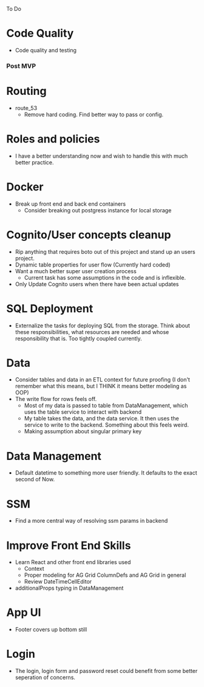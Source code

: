 To Do

# Code Quality

-   Code quality and testing

### Post MVP

# Routing

-   route_53
    -   Remove hard coding. Find better way to pass or config.

# Roles and policies

-   I have a better understanding now and wish to handle this with much better practice.

# Docker

-   Break up front end and back end containers
    -   Consider breaking out postgress instance for local storage

# Cognito/User concepts cleanup

-   Rip anything that requires boto out of this project and stand up an users project.
-   Dynamic table properties for user flow (Currently hard coded)
-   Want a much better super user creation process
    -   Current task has some assumptions in the code and is inflexible.
-   Only Update Cognito users when there have been actual updates

# SQL Deployment

-   Externalize the tasks for deploying SQL from the storage. Think about these responsibilities, what resources are needed and whose responsibility that is. Too tightly coupled currently.

# Data

-   Consider tables and data in an ETL context for future proofing (I don't remember what this means, but I THINK it means better modeling as OOP)
-   The write flow for rows feels off.
    -   Most of my data is passed to table from DataManagement, which uses the table service to interact with backend
    -   My table takes the data, and the data service. It then uses the service to write to the backend. Something about this feels weird.
    -   Making assumption about singular primary key

# Data Management

-   Default datetime to something more user friendly. It defaults to the exact second of Now.

# SSM

-   Find a more central way of resolving ssm params in backend

# Improve Front End Skills

-   Learn React and other front end libraries used
    -   Context
    -   Proper modeling for AG Grid ColumnDefs and AG Grid in general
    -   Review DateTimeCellEditor
-   additionalProps typing in DataManagement

# App UI

-   Footer covers up bottom still

# Login

-   The login, login form and password reset could benefit from some better seperation of concerns.
